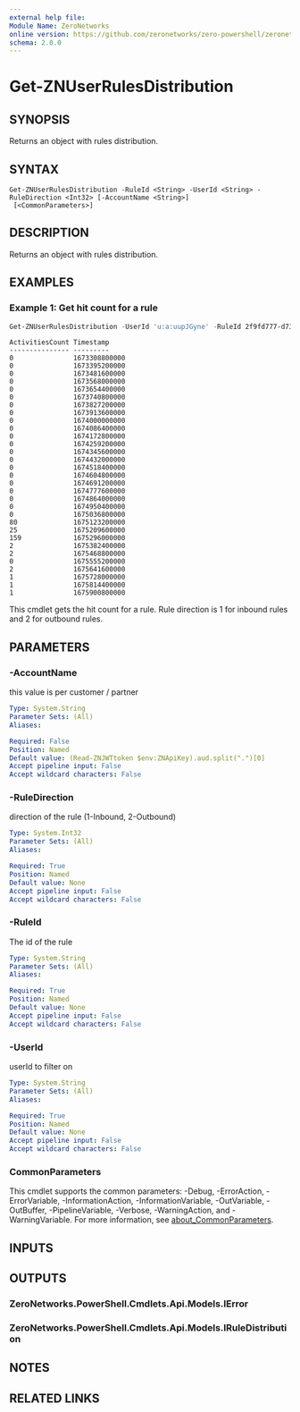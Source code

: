 ```yaml
---
external help file:
Module Name: ZeroNetworks
online version: https://github.com/zeronetworks/zero-powershell/zeronetworks/get-znuserrulesdistribution
schema: 2.0.0
---
```


# Get-ZNUserRulesDistribution

## SYNOPSIS
Returns an object with rules distribution.

## SYNTAX

```
Get-ZNUserRulesDistribution -RuleId <String> -UserId <String> -RuleDirection <Int32> [-AccountName <String>]
 [<CommonParameters>]
```

## DESCRIPTION
Returns an object with rules distribution.

## EXAMPLES

### Example 1: Get hit count for a rule
```powershell
Get-ZNUserRulesDistribution -UserId 'u:a:uupJGyne' -RuleId 2f9fd777-d735-4cac-99c5-5f822318e510 -RuleDirection 1
```

```output
ActivitiesCount Timestamp
--------------- ---------
0               1673308800000                                                                                
0               1673395200000   
0               1673481600000
0               1673568000000
0               1673654400000
0               1673740800000
0               1673827200000
0               1673913600000
0               1674000000000
0               1674086400000
0               1674172800000
0               1674259200000
0               1674345600000
0               1674432000000
0               1674518400000
0               1674604800000
0               1674691200000
0               1674777600000
0               1674864000000
0               1674950400000
0               1675036800000
80              1675123200000
25              1675209600000
159             1675296000000
2               1675382400000
2               1675468800000
0               1675555200000
2               1675641600000
1               1675728000000
1               1675814400000
1               1675900800000
```

This cmdlet gets the hit count for a rule.
Rule direction is 1 for inbound rules and 2 for outbound rules.

## PARAMETERS

### -AccountName
this value is per customer / partner

```yaml
Type: System.String
Parameter Sets: (All)
Aliases:

Required: False
Position: Named
Default value: (Read-ZNJWTtoken $env:ZNApiKey).aud.split(".")[0]
Accept pipeline input: False
Accept wildcard characters: False
```

### -RuleDirection
direction of the rule (1-Inbound, 2-Outbound)

```yaml
Type: System.Int32
Parameter Sets: (All)
Aliases:

Required: True
Position: Named
Default value: None
Accept pipeline input: False
Accept wildcard characters: False
```

### -RuleId
The id of the rule

```yaml
Type: System.String
Parameter Sets: (All)
Aliases:

Required: True
Position: Named
Default value: None
Accept pipeline input: False
Accept wildcard characters: False
```

### -UserId
userId to filter on

```yaml
Type: System.String
Parameter Sets: (All)
Aliases:

Required: True
Position: Named
Default value: None
Accept pipeline input: False
Accept wildcard characters: False
```

### CommonParameters
This cmdlet supports the common parameters: -Debug, -ErrorAction, -ErrorVariable, -InformationAction, -InformationVariable, -OutVariable, -OutBuffer, -PipelineVariable, -Verbose, -WarningAction, and -WarningVariable. For more information, see [about_CommonParameters](http://go.microsoft.com/fwlink/?LinkID=113216).

## INPUTS

## OUTPUTS

### ZeroNetworks.PowerShell.Cmdlets.Api.Models.IError

### ZeroNetworks.PowerShell.Cmdlets.Api.Models.IRuleDistribution

## NOTES

## RELATED LINKS

